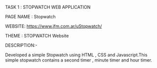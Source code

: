 TASK 1 :  STOPWATCH WEB APPLICATION

PAGE NAME : Stopwatch

WEBSITE: https://www.jfm.com.ar/uStopwatch/

THEME : STOPWATCH Website

DESCRIPTION:-

Developed a  simple Stopwatch using HTML , CSS and Javascript.This simple stopwatch contains a second timer , minute timer and hour timer.
